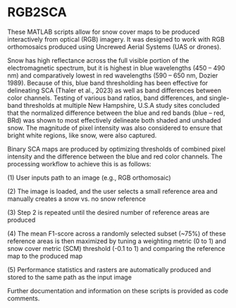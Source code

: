 # RGB2SCA
These MATLAB scripts allow for snow cover maps to be produced interactively from optical (RGB) imagery. It was designed to work with RGB orthomosaics produced using Uncrewed Aerial Systems (UAS or drones).

Snow has high reflectance across the full visible portion of the electromagnetic spectrum, but it is highest in blue wavelengths (450 – 490 nm) and comparatively lowest in red wavelengths (590 – 650 nm, Dozier 1989). Because of this, blue band thresholding has been effective for delineating SCA (Thaler et al., 2023) as well as band differences between color channels. Testing of various band ratios, band differences, and single-band thresholds at multiple New Hampshire, U.S.A study sites concluded that the normalized difference between the blue and red bands (blue – red, BRd) was shown to most effectively delineate both shaded and unshaded snow. The magnitude of pixel intensity was also considered to ensure that bright white regions, like snow, were also captured.

Binary SCA maps are produced by optimizing thresholds of combined pixel intensity and the difference between the blue and red color channels. The processing workflow to achieve this is as follows:

(1) User inputs path to an image (e.g., RGB orthomosaic)

(2) The image is loaded, and the user selects a small reference area and manually creates a snow vs. no snow reference

(3) Step 2 is repeated until the desired number of reference areas are produced

(4) The mean F1-score across a randomly selected subset (~75%) of these reference areas is then maximized by tuning a weighting metric (0 to 1) and snow cover metric (SCM) threshold (-0.1 to 1) and comparing the reference map to the produced map

(5) Performance statistics and rasters are automatically produced and stored to the same path as the input image

Further documentation and information on these scripts is provided as code comments.
